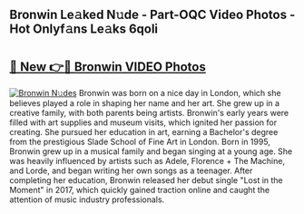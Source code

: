 ## Bronwin Le𝚊ked N𝚞de - Part-OQC Video Photos - Hot Onlyf𝚊ns Le𝚊ks 6qoli

# <h2><a href="http://ab95296.deff.icu/?id=Bronwin">🔗 New 👉🔴 Bronwin VIDEO Photos</a></h2>

[![Bronwin N𝚞des](https://i.imgur.com/rIISA9y.gif)](http://ab95296.deff.icu/?id=Bronwin)
Bronwin was born on a nice day in London, which she believes played a role in shaping her name and her art. She grew up in a creative family, with both parents being artists. Bronwin's early years were filled with art supplies and museum visits, which ignited her passion for creating. She pursued her education in art, earning a Bachelor's degree from the prestigious Slade School of Fine Art in London. Born in 1995, Bronwin grew up in a musical family and began singing at a young age. She was heavily influenced by artists such as Adele, Florence + The Machine, and Lorde, and began writing her own songs as a teenager. After completing her education, Bronwin released her debut single "Lost in the Moment" in 2017, which quickly gained traction online and caught the attention of music industry professionals.
